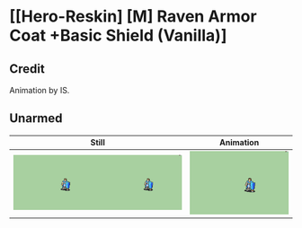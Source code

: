 # [\[Hero-Reskin\] \[M\] Raven Armor Coat +Basic Shield \(Vanilla\)]

## Credit

Animation by IS.
	
## Unarmed

| Still | Animation |
| :---: | :-------: |
| ![Unarmed still](./Unarmed_000.png) | ![Unarmed animation](./Unarmed.gif) |
